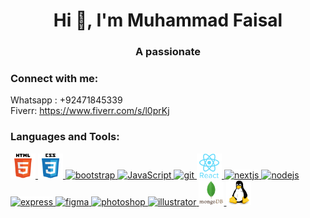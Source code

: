 <h1 align="center">Hi 👋, I'm Muhammad Faisal</h1>
<h3 align="center">A passionate</h3>

<h3 align="left">Connect with me:</h3>
<p align="left">
  Whatsapp : +92471845339
  <br/>
  Fiverr: <a href="https://www.fiverr.com/s/l0prKj" target="_blank" rel="noreferrer">https://www.fiverr.com/s/l0prKj</a>
</p>

<h3 align="left">Languages and Tools:</h3>
<p align="left">
    <a href="https://www.w3.org/html/" target="_blank" rel="noreferrer">
        <img
        src="https://raw.githubusercontent.com/devicons/devicon/master/icons/html5/html5-original-wordmark.svg"
        alt="html5"
        width="40"
        height="40"
        />
    </a>
    <a href="https://www.w3schools.com/css/" target="_blank" rel="noreferrer">
        <img
        src="https://raw.githubusercontent.com/devicons/devicon/master/icons/css3/css3-original-wordmark.svg"
        alt="css3"
        width="40"
        height="40"
        />
    </a>
    <a href="https://getbootstrap.com/" target="_blank" rel="noreferrer">
        <img
        src="https://upload.wikimedia.org/wikipedia/commons/b/b2/Bootstrap_logo.svg"
        alt="bootstrap"
        width="40"
        height="40"
        />
    </a>
    <a href="https://www.w3schools.com/js/" target="_blank" rel="noreferrer">
        <img
        src="https://upload.wikimedia.org/wikipedia/commons/9/99/Unofficial_JavaScript_logo_2.svg"
        alt="JavaScript"
        width="40"
        height="40"
        />
    </a>
    <a href="https://git-scm.com/" target="_blank" rel="noreferrer">
        <img
        src="https://www.vectorlogo.zone/logos/git-scm/git-scm-icon.svg"
        alt="git"
        width="40"
        height="40"
        />
    </a>
    <a href="https://reactjs.org/" target="_blank" rel="noreferrer">
        <img
        src="https://raw.githubusercontent.com/devicons/devicon/master/icons/react/react-original-wordmark.svg"
        alt="react"
        width="40"
        height="40"
        />
    </a>
    <a href="https://nextjs.org/" target="_blank" rel="noreferrer">
        <img
        src="https://circle.scot/wp-content/uploads/2017/11/logo-next.svg.png"
        alt="nextjs"
        width="45"
        height="45"
        style="background-color: #ffff;"
        />
    </a>
    <a href="https://nodejs.org" target="_blank" rel="noreferrer">
        <img
        src="https://static.cdnlogo.com/logos/n/49/node-js.svg"
        alt="nodejs"
        width="60"
        height="55"
        />
    </a>
    <a href="https://expressjs.com" target="_blank" rel="noreferrer">
        <img
        src="https://www.nextontop.com/assets/img/services/web/expressjs.svg"
        alt="express"
        width="40"
        height="40"
        style="background: white;"
        />
    </a>
    <a href="https://www.figma.com/" target="_blank" rel="noreferrer">
        <img
        src="https://www.vectorlogo.zone/logos/figma/figma-icon.svg"
        alt="figma"
        width="40"
        height="40"
        />
    </a>
    <a href="https://www.photoshop.com/en" target="_blank" rel="noreferrer">
        <img
        src="https://upload.wikimedia.org/wikipedia/commons/a/af/Adobe_Photoshop_CC_icon.svg"
        alt="photoshop"
        width="40"
        height="40"
        />
    </a>
    <a href="https://www.adobe.com/in/products/illustrator.html" target="_blank" rel="noreferrer">
        <img
        src="https://www.vectorlogo.zone/logos/adobe_illustrator/adobe_illustrator-icon.svg"
        alt="illustrator"
        width="40"
        height="40"
        />
    </a>
    <a href="https://www.mongodb.com/" target="_blank" rel="noreferrer">
        <img
        src="https://raw.githubusercontent.com/devicons/devicon/master/icons/mongodb/mongodb-original-wordmark.svg"
        alt="mongodb"
        width="40"
        height="40"
        />
    </a>
    <a href="https://www.linux.org/" target="_blank" rel="noreferrer">
        <img
        src="https://raw.githubusercontent.com/devicons/devicon/master/icons/linux/linux-original.svg"
        alt="linux"
        width="40"
        height="40"
        />
    </a>
</p>

